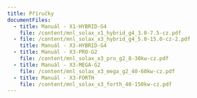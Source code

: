 ```yaml
---
title: Příručky
documentFiles:
  - title: Manuál - X1-HYBRID-G4
    file: /content/mnl_solax_x1_hybrid_g4_3.0-7.5-cz.pdf
  - file: /content/mnl_solax_x3_hybrid_g4_5.0-15.0-cz-2.pdf
    title: Manuál - X3-HYBRID-G4
  - title: Manuál - X3-PRO-G2
    file: /content/mnl_solax_x3_pro_g2_8-30kw-cz.pdf
  - title: Manuál - X3-MEGA-G2
    file: /content/mnl_solax_x3_mega_g2_40-60kw-cz.pdf
  - title: Manuál - X3-FORTH
    file: /content/mnl_solax_x3_forth_40-150kw-cz.pdf
---
```

